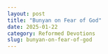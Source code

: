 ```yaml
---
layout: post
title: "Bunyan on Fear of God"
date: 2025-01-22
category: Reformed Devotions
slug: bunyan-on-fear-of-god
---
```



